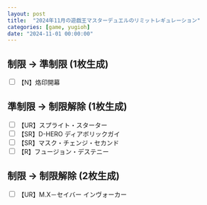 ```yaml
---
layout: post
title:  "2024年11月の遊戯王マスターデュエルのリミットレギュレーション"
categories: [game, yugioh]
date: "2024-11-01 00:00:00"
---
```



<link href="https://cdn.jsdelivr.net/npm/bootstrap@5.3.2/dist/css/bootstrap.min.css" rel="stylesheet" integrity="sha384-T3c6CoIi6uLrA9TneNEoa7RxnatzjcDSCmG1MXxSR1GAsXEV/Dwwykc2MPK8M2HN" crossorigin="anonymous">

## 制限 → 準制限 (1枚生成)

<div class="row pb-4">
<input type="checkbox" class="btn-check" id="烙印開幕" autocomplete="off">
<label class="btn btn-outline-secondary" for="烙印開幕">【N】烙印開幕</label><br>
</div>

## 準制限 → 制限解除 (1枚生成)

<div class="row pb-4">
<input type="checkbox" class="btn-check" id="スプライト・スターター" autocomplete="off">
<label class="btn btn-outline-secondary" for="スプライト・スターター">【UR】スプライト・スターター</label><br>
<input type="checkbox" class="btn-check" id="D-HERO ディアボリックガイ" autocomplete="off">
<label class="btn btn-outline-secondary" for="D-HERO ディアボリックガイ">【SR】D-HERO ディアボリックガイ</label><br>
<input type="checkbox" class="btn-check" id="マスク・チェンジ・セカンド" autocomplete="off">
<label class="btn btn-outline-secondary" for="マスク・チェンジ・セカンド">【SR】マスク・チェンジ・セカンド</label><br>
<input type="checkbox" class="btn-check" id="フュージョン・デステニー" autocomplete="off">
<label class="btn btn-outline-secondary" for="フュージョン・デステニー">【R】フュージョン・デステニー</label><br>
</div>

## 制限 → 制限解除 (2枚生成)

<div class="row pb-4">
<input type="checkbox" class="btn-check" id="M.X－セイバー インヴォーカー" autocomplete="off">
<label class="btn btn-outline-secondary" for="M.X－セイバー インヴォーカー">【UR】M.X－セイバー インヴォーカー</label><br>
</div>

<script src="https://cdn.jsdelivr.net/npm/bootstrap@5.3.2/dist/js/bootstrap.bundle.min.js" integrity="sha384-C6RzsynM9kWDrMNeT87bh95OGNyZPhcTNXj1NW7RuBCsyN/o0jlpcV8Qyq46cDfL" crossorigin="anonymous"></script>

